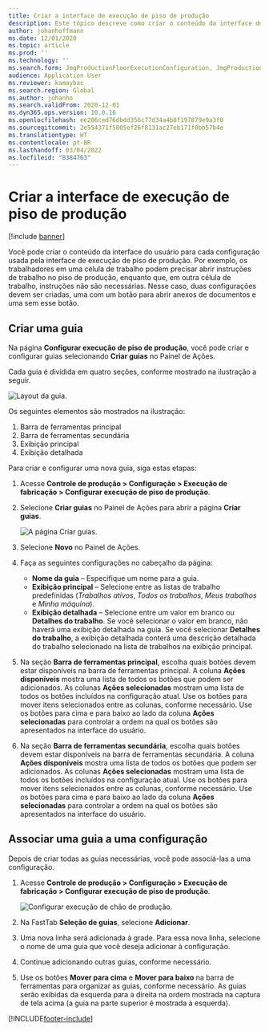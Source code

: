```yaml
---
title: Criar a interface de execução de piso de produção
description: Este tópico descreve como criar o conteúdo da interface do usuário para cada configuração.
author: johanhoffmann
ms.date: 12/01/2020
ms.topic: article
ms.prod: ''
ms.technology: ''
ms.search.form: JmgProductionFloorExecutionConfiguration, JmgProductionFloorExecutionConfigurationTab
audience: Application User
ms.reviewer: kamaybac
ms.search.region: Global
ms.author: johanho
ms.search.validFrom: 2020-12-01
ms.dyn365.ops.version: 10.0.16
ms.openlocfilehash: ee206ced76dbdd356c77d34a4b8f197879e9a3f0
ms.sourcegitcommit: 2e554371f5005ef26f8131ac27eb171f0bb57b4e
ms.translationtype: HT
ms.contentlocale: pt-BR
ms.lasthandoff: 03/04/2022
ms.locfileid: "8384763"
---
```

# <a name="design-the-production-floor-execution-interface"></a>Criar a interface de execução de piso de produção

[!include [banner](../includes/banner.md)]

Você pode criar o conteúdo da interface do usuário para cada configuração usada pela interface de execução de piso de produção. Por exemplo, os trabalhadores em uma célula de trabalho podem precisar abrir instruções de trabalho no piso de produção, enquanto que, em outra célula de trabalho, instruções não são necessárias. Nesse caso, duas configurações devem ser criadas, uma com um botão para abrir anexos de documentos e uma sem esse botão.

## <a name="design-a-tab"></a>Criar uma guia

Na página **Configurar execução de piso de produção**, você pode criar e configurar guias selecionando **Criar guias** no Painel de Ações.

Cada guia é dividida em quatro seções, conforme mostrado na ilustração a seguir.

![Layout da guia.](media/pfe-tab-layout.png "Layout da guia")

Os seguintes elementos são mostrados na ilustração:

1. Barra de ferramentas principal
1. Barra de ferramentas secundária
1. Exibição principal
1. Exibição detalhada

Para criar e configurar uma nova guia, siga estas etapas:

1. Acesse **Controle de produção \> Configuração \> Execução de fabricação \> Configurar execução de piso de produção**.

1. Selecione **Criar guias** no Painel de Ações para abrir a página **Criar guias**.

    ![A página Criar guias.](media/pfe-design-tabs.png "A página Criar guias")

1. Selecione **Novo** no Painel de Ações.

1. Faça as seguintes configurações no cabeçalho da página:

    - **Nome da guia** – Especifique um nome para a guia.
    - **Exibição principal** – Selecione entre as listas de trabalho predefinidas (*Trabalhos ativos*, *Todos os trabalhos*, *Meus trabalhos* e *Minha máquina*).
    - **Exibição detalhada** – Selecione entre um valor em branco ou **Detalhes do trabalho**. Se você selecionar o valor em branco, não haverá uma exibição detalhada na guia. Se você selecionar **Detalhes do trabalho**, a exibição detalhada conterá uma descrição detalhada do trabalho selecionado na lista de trabalhos na exibição principal.

1. Na seção **Barra de ferramentas principal**, escolha quais botões devem estar disponíveis na barra de ferramentas principal. A coluna **Ações disponíveis** mostra uma lista de todos os botões que podem ser adicionados. As colunas **Ações selecionadas** mostram uma lista de todos os botões incluídos na configuração atual. Use os botões para mover itens selecionados entre as colunas, conforme necessário. Use os botões para cima e para baixo ao lado da coluna **Ações selecionadas** para controlar a ordem na qual os botões são apresentados na interface do usuário.

1. Na seção **Barra de ferramentas secundária**, escolha quais botões devem estar disponíveis na barra de ferramentas secundária. A coluna **Ações disponíveis** mostra uma lista de todos os botões que podem ser adicionados. As colunas **Ações selecionadas** mostram uma lista de todos os botões incluídos na configuração atual. Use os botões para mover itens selecionados entre as colunas, conforme necessário. Use os botões para cima e para baixo ao lado da coluna **Ações selecionadas** para controlar a ordem na qual os botões são apresentados na interface do usuário.

## <a name="associate-a-tab-with-a-configuration"></a>Associar uma guia a uma configuração

Depois de criar todas as guias necessárias, você pode associá-las a uma configuração.

1. Acesse **Controle de produção \> Configuração \> Execução de fabricação \> Configurar execução de piso de produção**.

    ![Configurar execução de chão de produção.](media/pfe-config-prod-floor-execution.png "Configurar execução de chão de produção")

1. Na FastTab **Seleção de guias**, selecione **Adicionar**.

1. Uma nova linha será adicionada à grade. Para essa nova linha, selecione o nome de uma guia que você deseja adicionar à configuração.

1. Continue adicionando outras guias, conforme necessário.

1. Use os botões **Mover para cima** e **Mover para baixo** na barra de ferramentas para organizar as guias, conforme necessário. As guias serão exibidas da esquerda para a direita na ordem mostrada na captura de tela acima (a guia na parte superior é mostrada à esquerda).


[!INCLUDE[footer-include](../../includes/footer-banner.md)]
